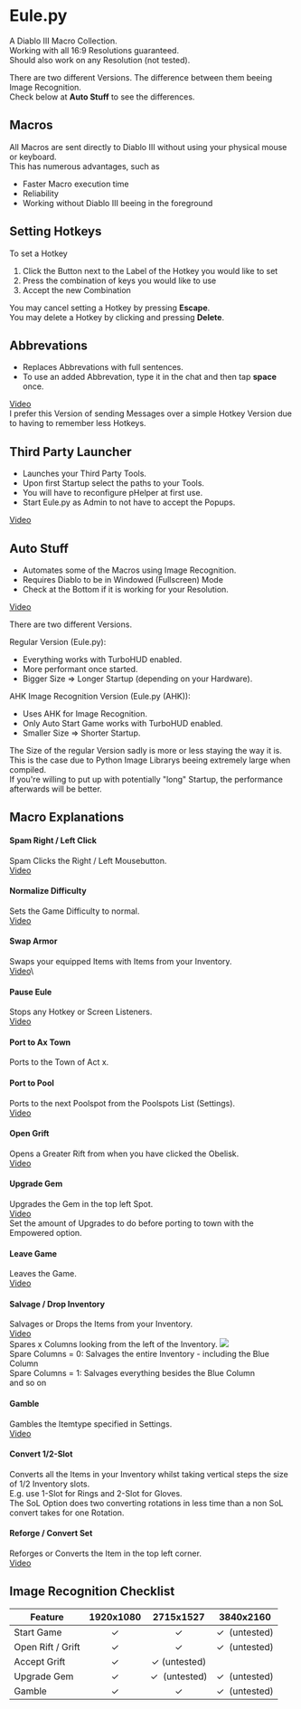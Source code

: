 # Eule.py

A Diablo III Macro Collection.\
Working with all 16:9 Resolutions guaranteed.\
Should also work on any Resolution (not tested).

There are two different Versions. The difference between them beeing Image Recognition.\
Check below at __Auto Stuff__ to see the differences.

## Macros

All Macros are sent directly to Diablo III without using your physical mouse or keyboard.\
This has numerous advantages, such as

* Faster Macro execution time
* Reliability
* Working without Diablo III beeing in the foreground

## Setting Hotkeys

To set a Hotkey

1. Click the Button next to the Label of the Hotkey you would like to set
2. Press the combination of keys you would like to use
3. Accept the new Combination

You may cancel setting a Hotkey by pressing __Escape__.\
You may delete a Hotkey by clicking and pressing __Delete__.

## Abbrevations

* Replaces Abbrevations with full sentences.
* To use an added Abbrevation, type it in the chat and then tap __space__ once.

[Video](https://www.youtube.com/watch?v=iwmcFQ65hb0)\
I prefer this Version of sending Messages over a simple Hotkey Version due to having to remember less Hotkeys.

## Third Party Launcher

* Launches your Third Party Tools.
* Upon first Startup select the paths to your Tools.
* You will have to reconfigure pHelper at first use.
* Start Eule.py as Admin to not have to accept the Popups.

[Video](https://www.youtube.com/watch?v=yIaNNIQuIOY)

## Auto Stuff

* Automates some of the Macros using Image Recognition.
* Requires Diablo to be in Windowed (Fullscreen) Mode
* Check at the Bottom if it is working for your Resolution.

[Video](https://www.youtube.com/watch?v=mjKnKkUijIk)

There are two different Versions.

Regular Version (Eule.py):
* Everything works with TurboHUD enabled.
* More performant once started.
* Bigger Size => Longer Startup (depending on your Hardware).

AHK Image Recognition Version (Eule.py (AHK)):
* Uses AHK for Image Recognition.
* Only Auto Start Game works with TurboHUD enabled.
* Smaller Size => Shorter Startup.

The Size of the regular Version sadly is more or less staying the way it is.\
This is the case due to Python Image Librarys beeing extremely large when compiled.\
If you're willing to put up with potentially "long" Startup, the performance afterwards will be better.

## Macro Explanations

#### Spam Right / Left Click

Spam Clicks the Right / Left Mousebutton.\
[Video](https://www.youtube.com/watch?v=Dy1rWLSG2VY)

#### Normalize Difficulty

Sets the Game Difficulty to normal.\
[Video](https://www.youtube.com/watch?v=zOXCv5Dp7b0)

#### Swap Armor

Swaps your equipped Items with Items from your Inventory.\
[Video](https://www.youtube.com/watch?v=dM50BkYp81M)\

#### Pause Eule

Stops any Hotkey or Screen Listeners.\
[Video](https://www.youtube.com/watch?v=Rp9x4hEfUi8)

#### Port to Ax Town

Ports to the Town of Act x.

#### Port to Pool

Ports to the next Poolspot from the Poolspots List (Settings).\
[Video](https://www.youtube.com/watch?v=KfkVtLCQiNo)

#### Open Grift

Opens a Greater Rift from when you have clicked the Obelisk.\
[Video](https://www.youtube.com/watch?v=-PjyOAo1a0I)

#### Upgrade Gem

Upgrades the Gem in the top left Spot.\
[Video](https://www.youtube.com/watch?v=b7HS-NXbUus)\
Set the amount of Upgrades to do before porting to town with the Empowered option.

#### Leave Game

Leaves the Game.\
[Video](https://www.youtube.com/watch?v=1SfbbTvYITY)


#### Salvage / Drop Inventory

Salvages or Drops the Items from your Inventory.\
[Video](https://www.youtube.com/watch?v=q5NzPwmcIP4)\
Spares x Columns looking from the left of the Inventory.
![](https://i.ibb.co/BfdL0kC/spare-columns.png)\
Spare Columns = 0: Salvages the entire Inventory - including the Blue Column\
Spare Columns = 1: Salvages everything besides the Blue Column\
and so on

#### Gamble

Gambles the Itemtype specified in Settings.\
[Video](https://www.youtube.com/watch?v=NJsJpJb3Fas)

#### Convert 1/2-Slot

Converts all the Items in your Inventory whilst taking vertical steps the size of 1/2 Inventory slots.\
E.g. use 1-Slot for Rings and 2-Slot for Gloves.\
The SoL Option does two converting rotations in less time than a non SoL convert takes for one Rotation.

#### Reforge / Convert Set

Reforges or Converts the Item in the top left corner.\
[Video](https://www.youtube.com/watch?v=B3Z23ZkxH4M)

## Image Recognition Checklist

| Feature           | 1920x1080 |      2715x1527      |  3840x2160  |
| ----------------- | :-------: | :-----------------: | :------: |
| Start Game        | &#10003;  |      &#10003;       | &#10003;  (untested)|
| Open Rift / Grift | &#10003;  |      &#10003;       | &#10003;  (untested)|
| Accept Grift      | &#10003;  | &#10003; (untested) |          |
| Upgrade Gem       | &#10003;  |      &#10003;  (untested)      | &#10003;  (untested)|
| Gamble            | &#10003;  |      &#10003;       | &#10003;  (untested)|
